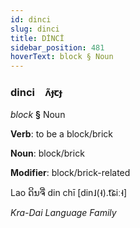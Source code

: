 ```yaml
---
id: dinci
slug: dinci
title: DİNCİ
sidebar_position: 481
hoverText: block § Noun
---
```


### dinci&emsp;<span kind="abugida">ʌ̃ɟꞇɟ</span>

*block* **§** Noun

**Verb**: to be a block/brick

**Noun**: block/brick

**Modifier**: block/brick-related

Lao ດິນຈີ່ din chī [din˩(˧).t͡ɕiː˧]

*Kra-Dai Language Family*
